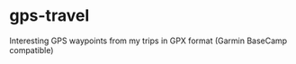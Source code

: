 gps-travel
==========

Interesting GPS waypoints from my trips in GPX format (Garmin BaseCamp compatible)
